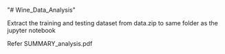 "# Wine_Data_Analysis" 

Extract the training and testing dataset from data.zip to same folder as the jupyter notebook

Refer SUMMARY_analysis.pdf
